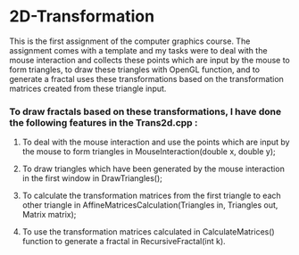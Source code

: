 # 2D-Transformation

This is the first assignment of the computer graphics course. The assignment comes with a template and my tasks were to deal with the mouse interaction and collects these points which are input by the mouse to form triangles, to draw these triangles with OpenGL function, and to generate a fractal uses these transformations based on the transformation matrices created from these triangle input.

### To draw fractals based on these transformations, I have done the following features in the Trans2d.cpp :

1. To deal with the mouse interaction and use the points which are input by the mouse to form triangles in MouseInteraction(double x, double y);
   
2. To draw triangles which have been generated by the mouse interaction in the first window in DrawTriangles();

3. To calculate the transformation matrices from the first triangle to each other triangle in AffineMatricesCalculation(Triangles in, Triangles out, Matrix matrix);

4. To use the transformation matrices calculated in CalculateMatrices() function to generate a fractal in RecursiveFractal(int k).

